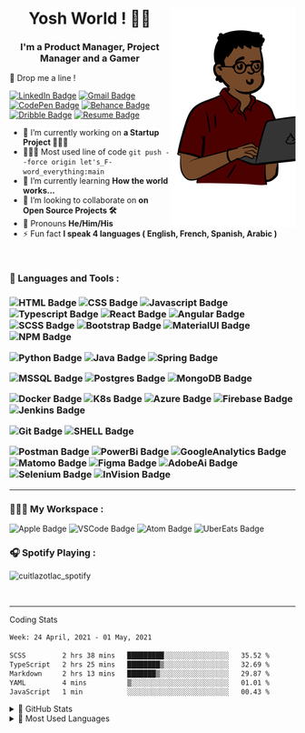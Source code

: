 <h1 align="center"> Yosh World ! 🤙🏽
 <img align="right" alt="img" src="https://github.com/cuitlazotlac/cuitlazotlac/blob/main/mine.png" />
<h3 align="center">I'm a Product Manager, Project Manager and a Gamer</h3>


📮 Drop me a line !

[![LinkedIn Badge](https://img.shields.io/badge/LinkedIn-0077B5?style=for-the-badge&logo=linkedin&logoColor=white)](https://www.behance.net/cuitlazotlacti) 
[![Gmail Badge](https://img.shields.io/badge/Gmail-D14836?style=for-the-badge&logo=gmail&logoColor=white)](mailto:novalue-yet@gmail.com)
[![CodePen Badge](https://img.shields.io/badge/Codepen-000000?style=for-the-badge&logo=codepen&logoColor=white)](https://codepen.io/cuitlazotlac)
[![Behance Badge](https://img.shields.io/badge/-Behance-blue?style=for-the-badge&logo=behance&logoColor=white)](https://www.behance.net/cuitlazotlacti)
[![Dribble Badge](https://img.shields.io/badge/Dribbble-EA4C89?style=for-the-badge&logo=Dribbble&logoColor=white)](https://dribbble.com/cuitlazotlac)
[![Resume Badge](https://img.shields.io/badge/My%20Resume-000000?style=for-the-badge&logo=LibreOffice&logoColor=white)](https://www.behance.net/cuitlazotlacti)

- 🔭 I’m currently working on **a Startup Project 👷🏾‍♂️**
- 👨🏽‍💻 Most used line of code `git push --force origin let's_F-word_everything:main`
- 🌱 I’m currently learning **How the world works...**
- 👯 I’m looking to collaborate on **on Open Source Projects 🛠**
- 💬 Pronouns **He/Him/His**
- ⚡ Fun fact **I speak 4 languages ( English, French, Spanish, Arabic )**


<br />

<h3> 🦥 Languages and Tools :<h3> 

![HTML Badge](https://img.shields.io/badge/HTML5-E34F26?style=for-the-badge&logo=html5&logoColor=white)
![CSS Badge](https://img.shields.io/badge/CSS3-1572B6?style=for-the-badge&logo=css3&logoColor=white)
![Javascript Badge](https://img.shields.io/badge/JavaScript-F7DF1E?style=for-the-badge&logo=javascript&logoColor=black)
![Typescript Badge](https://img.shields.io/badge/TypeScript-007ACC?style=for-the-badge&logo=typescript&logoColor=white)
![React Badge](https://img.shields.io/badge/React-20232A?style=for-the-badge&logo=react&logoColor=61DAFB)
![Angular Badge](https://img.shields.io/badge/Angular-DD0031?style=for-the-badge&logo=angular&logoColor=white)
![SCSS Badge](https://img.shields.io/badge/Sass-CC6699?style=for-the-badge&logo=sass&logoColor=white)
![Bootstrap Badge](https://img.shields.io/badge/Bootstrap-563D7C?style=for-the-badge&logo=bootstrap&logoColor=white)
![MaterialUI Badge](https://img.shields.io/badge/Material--UI-0081CB?style=for-the-badge&logo=material-ui&logoColor=white)
![NPM Badge](https://img.shields.io/badge/npm-CB3837?style=for-the-badge&logo=npm&logoColor=white)


![Python Badge](https://img.shields.io/badge/Python-14354C?style=for-the-badge&logo=python&logoColor=white)
![Java Badge](https://img.shields.io/badge/Java-ED8B00?style=for-the-badge&logo=java&logoColor=white)
![Spring Badge](https://img.shields.io/badge/Spring-6DB33F?style=for-the-badge&logo=spring&logoColor=white)

![MSSQL Badge](https://img.shields.io/badge/Microsoft%20SQL%20Sever-CC2927?style=for-the-badge&logo=microsoft%20sql%20server&logoColor=white)
![Postgres Badge](https://img.shields.io/badge/PostgreSQL-316192?style=for-the-badge&logo=postgresql&logoColor=white)
![MongoDB Badge](https://img.shields.io/badge/MongoDB-4EA94B?style=for-the-badge&logo=mongodb&logoColor=white)


![Docker Badge](https://img.shields.io/badge/Docker-2CA5E0?style=for-the-badge&logo=docker&logoColor=white)
![K8s Badge](https://img.shields.io/badge/kubernetes-326ce5.svg?&style=for-the-badge&logo=kubernetes&logoColor=white)
![Azure Badge](https://img.shields.io/badge/microsoft%20azure-0089D6?style=for-the-badge&logo=microsoft-azure&logoColor=white)
![Firebase Badge](https://img.shields.io/badge/firebase-ffca28?style=for-the-badge&logo=firebase&logoColor=black)
![Jenkins Badge](https://img.shields.io/badge/Jenkins-D24939?style=for-the-badge&logo=Jenkins&logoColor=white)

![Git Badge](https://img.shields.io/badge/Git-F05032?style=for-the-badge&logo=git&logoColor=white)
![SHELL Badge](https://img.shields.io/badge/Shell_Script-121011?style=for-the-badge&logo=gnu-bash&logoColor=white)

![Postman Badge](https://img.shields.io/badge/Postman-FF6C37?style=for-the-badge&logo=Postman&logoColor=white)
![PowerBi Badge](https://img.shields.io/badge/Power%20Bi-F2C811?style=for-the-badge&logo=Power%20BI&logoColor=white)
![GoogleAnalytics Badge](https://img.shields.io/badge/Google%20Analytics-E37400?style=for-the-badge&logo=google%20analytics&logoColor=white)
![Matomo Badge](https://img.shields.io/badge/Matomo-3152A0?style=for-the-badge&logo=Matomo&logoColor=white)
![Figma Badge](https://img.shields.io/badge/Figma-F24E1E?style=for-the-badge&logo=figma&logoColor=white)
![AdobeAi Badge](https://img.shields.io/badge/Adobe%20Illustrator-FF9A00?style=for-the-badge&logo=adobe%20illustrator&logoColor=white)
![Selenium Badge](https://img.shields.io/badge/Selenium-43B02A?style=for-the-badge&logo=Selenium&logoColor=white)
![InVision Badge](https://img.shields.io/badge/InVision-FF3366?style=for-the-badge&logo=InVision&logoColor=white)


---
<h3> 💁🏽‍♂️  My Workspace :</h3>

![Apple Badge](https://img.shields.io/badge/Apple-MacBook_Pro_2019-999999?style=for-the-badge&logo=apple&logoColor=white)
![VSCode Badge](https://img.shields.io/badge/Visual_Studio_Code-0078D4?style=for-the-badge&logo=visual%20studio%20code&logoColor=white)
![Atom Badge](https://img.shields.io/badge/Atom-66595C?style=for-the-badge&logo=Atom&logoColor=white)
![UberEats Badge](https://img.shields.io/badge/Uber_Eats-5FB709?style=for-the-badge&logo=uber-eats&logoColor=white)
<h3> 🎧  Spotify Playing : </h3>

<img src="https://novatorem-cuitlazotlac.vercel.app/api/spotify" alt="cuitlazotlac_spotify" width="350"></img>

<br/>

---

Coding Stats
<!--START_SECTION:waka-->
```text
Week: 24 April, 2021 - 01 May, 2021

SCSS         2 hrs 38 mins   █████████░░░░░░░░░░░░░░░░   35.52 % 
TypeScript   2 hrs 25 mins   ████████▒░░░░░░░░░░░░░░░░   32.69 % 
Markdown     2 hrs 13 mins   ███████▒░░░░░░░░░░░░░░░░░   29.87 % 
YAML         4 mins          ▒░░░░░░░░░░░░░░░░░░░░░░░░   01.01 % 
JavaScript   1 min           ░░░░░░░░░░░░░░░░░░░░░░░░░   00.43 % 
```
<!--END_SECTION:waka-->


<details>
  <summary>🦉 GitHub Stats</summary>
  <img alt="GitHub Stats" src="https://github-readme-stats-cuitlazotlac.vercel.app/api?username=cuitlazotlac&show_icons=true&theme=tokyonight&hide_border=true" />
</details>
<details>
  <summary>👾 Most Used Languages</summary>
<img alt="Top Languages" src="https://github-readme-stats-cuitlazotlac.vercel.app/api/top-langs/?username=cuitlazotlac&show_icons=true&theme=tokyonight&hide_border=true" />
</details>
